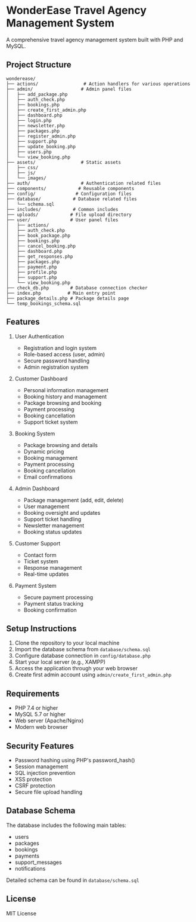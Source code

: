 # WonderEase Travel Agency Management System

A comprehensive travel agency management system built with PHP and MySQL.

## Project Structure

```
wonderease/
├── actions/                 # Action handlers for various operations
├── admin/                  # Admin panel files
│   ├── add_package.php
│   ├── auth_check.php
│   ├── bookings.php
│   ├── create_first_admin.php
│   ├── dashboard.php
│   ├── login.php
│   ├── newsletter.php
│   ├── packages.php
│   ├── register_admin.php
│   ├── support.php
│   ├── update_booking.php
│   ├── users.php
│   └── view_booking.php
├── assets/                 # Static assets
│   ├── css/
│   ├── js/
│   └── images/
├── auth/                   # Authentication related files
├── components/            # Reusable components
├── config/               # Configuration files
├── database/            # Database related files
│   └── schema.sql
├── includes/            # Common includes
├── uploads/            # File upload directory
├── user/               # User panel files
│   ├── actions/
│   ├── auth_check.php
│   ├── book_package.php
│   ├── bookings.php
│   ├── cancel_booking.php
│   ├── dashboard.php
│   ├── get_responses.php
│   ├── packages.php
│   ├── payment.php
│   ├── profile.php
│   ├── support.php
│   └── view_booking.php
├── check_db.php        # Database connection checker
├── index.php          # Main entry point
├── package_details.php # Package details page
└── temp_bookings_schema.sql
```

## Features

1. User Authentication
   - Registration and login system
   - Role-based access (user, admin)
   - Secure password handling
   - Admin registration system

2. Customer Dashboard
   - Personal information management
   - Booking history and management
   - Package browsing and booking
   - Payment processing
   - Booking cancellation
   - Support ticket system

3. Booking System
   - Package browsing and details
   - Dynamic pricing
   - Booking management
   - Payment processing
   - Booking cancellation
   - Email confirmations

4. Admin Dashboard
   - Package management (add, edit, delete)
   - User management
   - Booking oversight and updates
   - Support ticket handling
   - Newsletter management
   - Booking status updates

5. Customer Support
   - Contact form
   - Ticket system
   - Response management
   - Real-time updates

6. Payment System
   - Secure payment processing
   - Payment status tracking
   - Booking confirmation

## Setup Instructions

1. Clone the repository to your local machine
2. Import the database schema from `database/schema.sql`
3. Configure database connection in `config/database.php`
4. Start your local server (e.g., XAMPP)
5. Access the application through your web browser
6. Create first admin account using `admin/create_first_admin.php`

## Requirements

- PHP 7.4 or higher
- MySQL 5.7 or higher
- Web server (Apache/Nginx)
- Modern web browser

## Security Features

- Password hashing using PHP's password_hash()
- Session management
- SQL injection prevention
- XSS protection
- CSRF protection
- Secure file upload handling

## Database Schema

The database includes the following main tables:
- users
- packages
- bookings
- payments
- support_messages
- notifications

Detailed schema can be found in `database/schema.sql`

## License

MIT License 